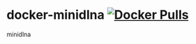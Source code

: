 # docker-minidlna [![Docker Pulls](https://img.shields.io/docker/pulls/gutmensch/minidlna.svg)](https://registry.hub.docker.com/u/gutmensch/minidlna/)

minidlna

